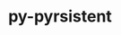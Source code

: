 ---
title: "py-pyrsistent"
layout: cache
categories: [package, develop-2025-02-16]
meta: {"compilers": ["oneapi@=2024.2.1"], "num_specs": 2, "num_specs_by_stack": {"e4s-oneapi": 2, "root": 2}, "oss": ["ubuntu22.04"], "platforms": ["linux"], "stacks": ["e4s-oneapi", "root"], "targets": ["x86_64_v3"], "versions": ["0.19.3"]}
spec_details: [{"compiler": "oneapi@=2024.2.1", "hash": "savd5ekrzsvau63xatq6ozpa65pxpoxc", "os": "ubuntu22.04", "platform": "linux", "size": "-", "stacks": ["e4s-oneapi", "root"], "tarball": "https://binaries.spack.io/develop-2025-02-16/build_cache/linux-ubuntu22.04-x86_64_v3/oneapi-2024.2.1/py-pyrsistent-0.19.3/linux-ubuntu22.04-x86_64_v3-oneapi-2024.2.1-py-pyrsistent-0.19.3-savd5ekrzsvau63xatq6ozpa65pxpoxc.spack", "target": "x86_64_v3", "variants": ["build_system=python_pip"], "versions": ["0.19.3"]}, {"compiler": "oneapi@=2024.2.1", "hash": "thmjsep2knyaw5eq7c4e4zspfc4npfvw", "os": "ubuntu22.04", "platform": "linux", "size": "-", "stacks": ["e4s-oneapi", "root"], "tarball": "https://binaries.spack.io/develop-2025-02-16/build_cache/linux-ubuntu22.04-x86_64_v3/oneapi-2024.2.1/py-pyrsistent-0.19.3/linux-ubuntu22.04-x86_64_v3-oneapi-2024.2.1-py-pyrsistent-0.19.3-thmjsep2knyaw5eq7c4e4zspfc4npfvw.spack", "target": "x86_64_v3", "variants": ["build_system=python_pip"], "versions": ["0.19.3"]}]
---